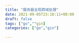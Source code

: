 ```yaml
---
title: "服务器全局跨域处理"
date: 2021-09-05T23:10:11+08:00
draft: false
tags: ["go",""gin]
categories: ["go","gin"]
 
---
```

